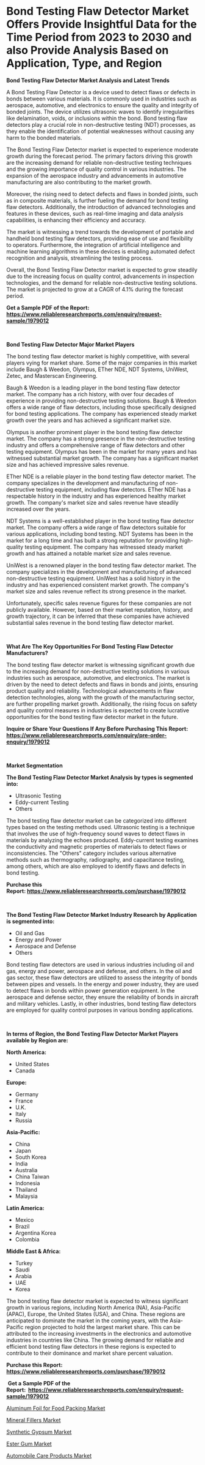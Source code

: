 <p><h1>Bond Testing Flaw Detector Market Offers Provide Insightful Data for the Time Period from 2023 to 2030 and also Provide Analysis Based on Application, Type, and Region</h1></p><p><strong>Bond Testing Flaw Detector Market Analysis and Latest Trends</strong></p>
<p><p>A Bond Testing Flaw Detector is a device used to detect flaws or defects in bonds between various materials. It is commonly used in industries such as aerospace, automotive, and electronics to ensure the quality and integrity of bonded joints. The device utilizes ultrasonic waves to identify irregularities like delamination, voids, or inclusions within the bond. Bond testing flaw detectors play a crucial role in non-destructive testing (NDT) processes, as they enable the identification of potential weaknesses without causing any harm to the bonded materials.</p><p>The Bond Testing Flaw Detector market is expected to experience moderate growth during the forecast period. The primary factors driving this growth are the increasing demand for reliable non-destructive testing techniques and the growing importance of quality control in various industries. The expansion of the aerospace industry and advancements in automotive manufacturing are also contributing to the market growth.</p><p>Moreover, the rising need to detect defects and flaws in bonded joints, such as in composite materials, is further fueling the demand for bond testing flaw detectors. Additionally, the introduction of advanced technologies and features in these devices, such as real-time imaging and data analysis capabilities, is enhancing their efficiency and accuracy.</p><p>The market is witnessing a trend towards the development of portable and handheld bond testing flaw detectors, providing ease of use and flexibility to operators. Furthermore, the integration of artificial intelligence and machine learning algorithms in these devices is enabling automated defect recognition and analysis, streamlining the testing process.</p><p>Overall, the Bond Testing Flaw Detector market is expected to grow steadily due to the increasing focus on quality control, advancements in inspection technologies, and the demand for reliable non-destructive testing solutions. The market is projected to grow at a CAGR of 4.1% during the forecast period.</p></p>
<p><strong>Get a Sample PDF of the Report:&nbsp; <a href="https://www.reliableresearchreports.com/enquiry/request-sample/1979012">https://www.reliableresearchreports.com/enquiry/request-sample/1979012</a></strong></p>
<p>&nbsp;</p>
<p><strong>Bond Testing Flaw Detector Major Market Players</strong></p>
<p><p>The bond testing flaw detector market is highly competitive, with several players vying for market share. Some of the major companies in this market include Baugh & Weedon, Olympus, ETher NDE, NDT Systems, UniWest, Zetec, and Masterscan Engineering.</p><p>Baugh & Weedon is a leading player in the bond testing flaw detector market. The company has a rich history, with over four decades of experience in providing non-destructive testing solutions. Baugh & Weedon offers a wide range of flaw detectors, including those specifically designed for bond testing applications. The company has experienced steady market growth over the years and has achieved a significant market size.</p><p>Olympus is another prominent player in the bond testing flaw detector market. The company has a strong presence in the non-destructive testing industry and offers a comprehensive range of flaw detectors and other testing equipment. Olympus has been in the market for many years and has witnessed substantial market growth. The company has a significant market size and has achieved impressive sales revenue.</p><p>ETher NDE is a reliable player in the bond testing flaw detector market. The company specializes in the development and manufacturing of non-destructive testing equipment, including flaw detectors. ETher NDE has a respectable history in the industry and has experienced healthy market growth. The company's market size and sales revenue have steadily increased over the years.</p><p>NDT Systems is a well-established player in the bond testing flaw detector market. The company offers a wide range of flaw detectors suitable for various applications, including bond testing. NDT Systems has been in the market for a long time and has built a strong reputation for providing high-quality testing equipment. The company has witnessed steady market growth and has attained a notable market size and sales revenue.</p><p>UniWest is a renowned player in the bond testing flaw detector market. The company specializes in the development and manufacturing of advanced non-destructive testing equipment. UniWest has a solid history in the industry and has experienced consistent market growth. The company's market size and sales revenue reflect its strong presence in the market.</p><p>Unfortunately, specific sales revenue figures for these companies are not publicly available. However, based on their market reputation, history, and growth trajectory, it can be inferred that these companies have achieved substantial sales revenue in the bond testing flaw detector market.</p></p>
<p>&nbsp;</p>
<p><strong>What Are The Key Opportunities For Bond Testing Flaw Detector Manufacturers?</strong></p>
<p><p>The bond testing flaw detector market is witnessing significant growth due to the increasing demand for non-destructive testing solutions in various industries such as aerospace, automotive, and electronics. The market is driven by the need to detect defects and flaws in bonds and joints, ensuring product quality and reliability. Technological advancements in flaw detection technologies, along with the growth of the manufacturing sector, are further propelling market growth. Additionally, the rising focus on safety and quality control measures in industries is expected to create lucrative opportunities for the bond testing flaw detector market in the future.</p></p>
<p><strong>Inquire or Share Your Questions If Any Before Purchasing This Report: <a href="https://www.reliableresearchreports.com/enquiry/pre-order-enquiry/1979012">https://www.reliableresearchreports.com/enquiry/pre-order-enquiry/1979012</a></strong></p>
<p>&nbsp;</p>
<p><strong>Market Segmentation</strong></p>
<p><strong>The Bond Testing Flaw Detector Market Analysis by types is segmented into:</strong></p>
<p><ul><li>Ultrasonic Testing</li><li>Eddy-current Testing</li><li>Others</li></ul></p>
<p><p>The bond testing flaw detector market can be categorized into different types based on the testing methods used. Ultrasonic testing is a technique that involves the use of high-frequency sound waves to detect flaws in materials by analyzing the echoes produced. Eddy-current testing examines the conductivity and magnetic properties of materials to detect flaws or inconsistencies. The "Others" category includes various alternative methods such as thermography, radiography, and capacitance testing, among others, which are also employed to identify flaws and defects in bond testing.</p></p>
<p><strong>Purchase this Report:&nbsp;<a href="https://www.reliableresearchreports.com/purchase/1979012">https://www.reliableresearchreports.com/purchase/1979012</a></strong></p>
<p>&nbsp;</p>
<p><strong>The Bond Testing Flaw Detector Market Industry Research by Application is segmented into:</strong></p>
<p><ul><li>Oil and Gas</li><li>Energy and Power</li><li>Aerospace and Defense</li><li>Others</li></ul></p>
<p><p>Bond testing flaw detectors are used in various industries including oil and gas, energy and power, aerospace and defense, and others. In the oil and gas sector, these flaw detectors are utilized to assess the integrity of bonds between pipes and vessels. In the energy and power industry, they are used to detect flaws in bonds within power generation equipment. In the aerospace and defense sector, they ensure the reliability of bonds in aircraft and military vehicles. Lastly, in other industries, bond testing flaw detectors are employed for quality control purposes in various bonding applications.</p></p>
<p>&nbsp;</p>
<p><strong>In terms of Region, the Bond Testing Flaw Detector Market Players available by Region are:</strong></p>
<p>
    <p> <strong> North America: </strong>
        <ul>
            <li>United States</li>
            <li>Canada</li>
        </ul>
        </p> 
    <p> <strong> Europe: </strong>
        <ul>
            <li>Germany</li>
            <li>France</li>
            <li>U.K.</li>
            <li>Italy</li>
            <li>Russia</li>
        </ul>
        </p> 
    <p> <strong> Asia-Pacific: </strong>
        <ul>
            <li>China</li>
            <li>Japan</li>
            <li>South Korea</li>
            <li>India</li>
            <li>Australia</li>
            <li>China Taiwan</li>
            <li>Indonesia</li>
            <li>Thailand</li>
            <li>Malaysia</li>
        </ul>
        </p> 
    <p> <strong> Latin America: </strong>
        <ul>
            <li>Mexico</li>
            <li>Brazil</li>
            <li>Argentina Korea</li>
            <li>Colombia</li>
        </ul>
        </p> 
    <p> <strong> Middle East & Africa: </strong>
        <ul>
            <li>Turkey</li>
            <li>Saudi</li>
            <li>Arabia</li>
            <li>UAE</li>
            <li>Korea</li>
        </ul>
    </p>
    </p>
<p><p>The bond testing flaw detector market is expected to witness significant growth in various regions, including North America (NA), Asia-Pacific (APAC), Europe, the United States (USA), and China. These regions are anticipated to dominate the market in the coming years, with the Asia-Pacific region projected to hold the largest market share. This can be attributed to the increasing investments in the electronics and automotive industries in countries like China. The growing demand for reliable and efficient bond testing flaw detectors in these regions is expected to contribute to their dominance and market share percent valuation.</p></p>
<p><strong>Purchase this Report: <a href="https://www.reliableresearchreports.com/purchase/1979012">https://www.reliableresearchreports.com/purchase/1979012</a></strong></p>
<p>&nbsp;<strong>Get a Sample PDF of the Report:&nbsp;&nbsp;<a href="https://www.reliableresearchreports.com/enquiry/request-sample/1979012">https://www.reliableresearchreports.com/enquiry/request-sample/1979012</a></strong></p>
<p><strong></strong></p>
<p><p><a href="https://medium.com/@malcomw102036/aluminum-foil-for-food-packing-market-size-cagr-trends-2024-2030-28f141ce8cd2">Aluminum Foil for Food Packing Market</a></p><p><a href="https://medium.com/@damorgan64868/mineral-fillers-market-comprehensive-assessment-by-type-application-and-geography-6d2ef66d18bc">Mineral Fillers Market</a></p><p><a href="https://medium.com/@peterm12562/synthetic-gypsum-market-size-market-outlook-and-market-forecast-2023-to-2030-915d460a9fa3">Synthetic Gypsum Market</a></p><p><a href="https://medium.com/@scanw41036/ester-gum-market-exploring-market-share-market-trends-and-future-growth-2dc4521f93a1">Ester Gum Market</a></p><p><a href="https://medium.com/@kanew14036/automobile-care-products-market-size-cagr-trends-2024-2030-a63c7c2bdb7f">Automobile Care Products Market</a></p></p>